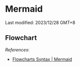 # Mermaid

Last modified: 2023/12/28 GMT+8

## Flowchart

*References*:

- [Flowcharts Syntax \| Mermaid](http://mermaid.js.org/syntax/flowchart.html)
